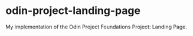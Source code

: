 # odin-project-landing-page
My implementation of the Odin Project Foundations Project: Landing Page.
